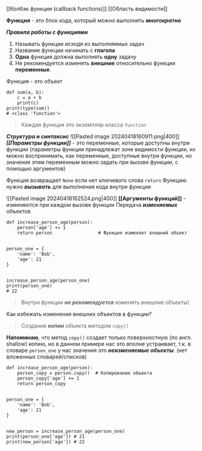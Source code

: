 [[Колбэк функции (callback functions)]]
[[Область видимости]]

**Функция** - это блок кода, который можно выполнять ***многократно***

***Правила работы с функциями***
1. Называть функции исходя из выполняемых задач
2. Название функции начинать с **глагола**
3. **Одна** функция должна выполнять **одну** задачу
4. Не рекомендуется изменять **внешние** относительно функции **переменные**.


Функция - это объект
```
def sum(a, b):
	c = a + b
	print(c)
print(type(sum))
# <class 'function'>
```
> Каждая функция это экземпляр класса `function`

***Структура и синтаксис***
![[Pasted image 20240418160911.png|400]]
***[[Параметры функции]]*** - это переменные, которые доступны внутри функции (параметры функции принадлежат зоне видимости функции, их можно воспринимать, как переменные, доступные внутри функции, но значения этим переменным можно задать при вызове функции, с помощью аргументов)

Функция возвращает `None` если нет ключевого слова `return`
Функцию нужно ***вызывать*** для выполнения кода внутри функции

![[Pasted image 20240418162524.png|400]]
**[[Аргументы функций]]** - изменяются при каждом вызове функции
Передача ***изменяемых*** объектов
```
def increase_person_age(person):  
    person['age'] += 1  
    return person                 # Функция изменяет внешний объект
  
  
person_one = {  
    'name': 'Bob',  
    'age': 21  
}  
  
  
increase_person_age(person_one)  
print(person_one)
# 22
```
> Внутри функции ***не рекомендуется*** изменять внешние объекты\

Как избежать изменения внешних объектов в функции?
> Создание ***копии*** объекта методом `copy()`

**Напоминаю**, что метод `copy()` создает только поверхностную (по англ. shallow) копию, но в данном примере нас это вполне устраивает, т.к. в словаре `person_one` у нас значения это ***неизменяемые объекты***. (нет вложенных словарей/списков)
```
def increase_person_age(person):
	person_copy = person.copy()  # Копирование объекта
    person_copy['age'] += 1  
    return person_copy             


person_one = {  
    'name': 'Bob',  
    'age': 21 
}  
  
  
new_person = increase_person_age(person_one)  
print(person_one['age']) # 21
print(new_person['age']) # 22
```



